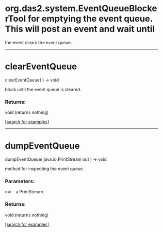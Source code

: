 # org.das2.system.EventQueueBlockerTool for emptying the event queue.  This will post an event and wait until
 the event clears the event queue.
***
<a name="clearEventQueue"></a>
# clearEventQueue
clearEventQueue(  ) &rarr; void

block until the event queue is cleared.

### Returns:
void (returns nothing)


<a href="https://github.com/autoplot/dev/search?q=clearEventQueue&unscoped_q=clearEventQueue">[search for examples]</a>

***
<a name="dumpEventQueue"></a>
# dumpEventQueue
dumpEventQueue( java.io.PrintStream out ) &rarr; void

method for inspecting the event queue.

### Parameters:
out - a PrintStream

### Returns:
void (returns nothing)


<a href="https://github.com/autoplot/dev/search?q=dumpEventQueue&unscoped_q=dumpEventQueue">[search for examples]</a>

